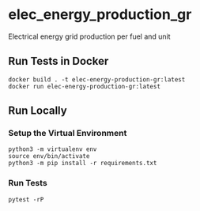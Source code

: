 # elec_energy_production_gr
Electrical energy grid production per fuel and unit

## Run Tests in Docker
```
docker build . -t elec-energy-production-gr:latest
docker run elec-energy-production-gr:latest
```

## Run Locally

### Setup the Virtual Environment
```
python3 -m virtualenv env
source env/bin/activate
python3 -m pip install -r requirements.txt
```   

### Run Tests
```
pytest -rP
```
